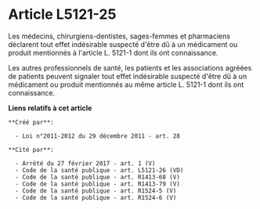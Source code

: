 # Article L5121-25

Les médecins, chirurgiens-dentistes, sages-femmes et pharmaciens déclarent tout effet indésirable suspecté d'être dû à un
médicament ou produit mentionnés à l'article L. 5121-1 dont ils ont connaissance.

Les autres professionnels de santé, les patients et les associations agréées de patients peuvent signaler tout effet
indésirable suspecté d'être dû à un médicament ou produit mentionnés au même article L. 5121-1 dont ils ont connaissance.

**Liens relatifs à cet article**

	**Créé par**:

	  - Loi n°2011-2012 du 29 décembre 2011 - art. 28

	**Cité par**:

	  - Arrêté du 27 février 2017 - art. 1 (V)
	  - Code de la santé publique - art. L5121-26 (VD)
	  - Code de la santé publique - art. R1413-68 (V)
	  - Code de la santé publique - art. R1413-79 (V)
	  - Code de la santé publique - art. R1524-5 (V)
	  - Code de la santé publique - art. R1524-6 (V)
